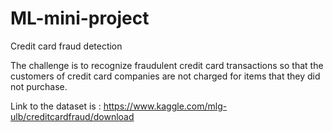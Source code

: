 # ML-mini-project
Credit card fraud detection

The challenge is to recognize fraudulent credit card transactions so that the customers of credit card companies are not charged for items that they did not purchase.

Link to the dataset is : https://www.kaggle.com/mlg-ulb/creditcardfraud/download
